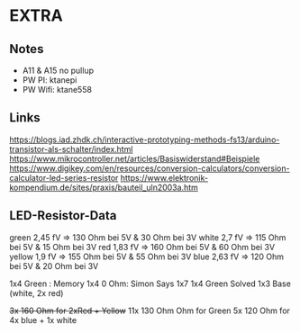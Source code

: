 # EXTRA

## Notes

- A11 & A15 no pullup
- PW PI: ktanepi
- PW Wifi: ktane558

## Links

https://blogs.iad.zhdk.ch/interactive-prototyping-methods-fs13/arduino-transistor-als-schalter/index.html
https://www.mikrocontroller.net/articles/Basiswiderstand#Beispiele
https://www.digikey.com/en/resources/conversion-calculators/conversion-calculator-led-series-resistor
https://www.elektronik-kompendium.de/sites/praxis/bauteil_uln2003a.htm

## LED-Resistor-Data

green 2,45 fV   => 130 Ohm bei 5V & 30 Ohm bei 3V
white 2,7 fV    => 115 Ohm bei 5V & 15 Ohm bei 3V
red 1,83 fV     => 160 Ohm bei 5V & 60 Ohm bei 3V
yellow 1,9 fV   => 155 Ohm bei 5V & 55 Ohm bei 3V
blue 2,63 fV    => 120 Ohm bei 5V & 20 Ohm bei 3V

1x4 Green : Memory
1x4 0 Ohm: Simon Says
1x7 1x4 Green Solved
1x3 Base (white, 2x red)

~~3x 160 Ohm for 2xRed + Yellow~~
11x 130 Ohm Ohm for Green
 5x 120 Ohm for 4x blue + 1x white
